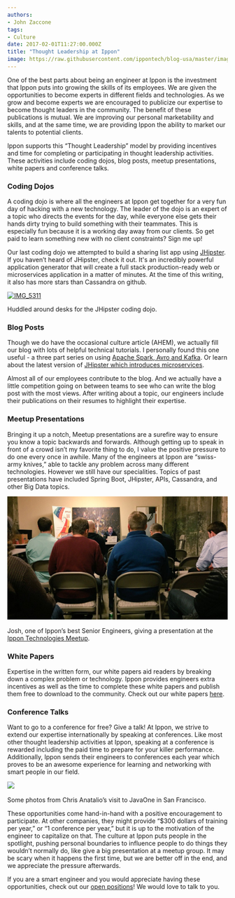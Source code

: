 ```yaml
---
authors:
- John Zaccone
tags:
- Culture
date: 2017-02-01T11:27:00.000Z
title: "Thought Leadership at Ippon"
image: https://raw.githubusercontent.com/ippontech/blog-usa/master/images/2017/02/ThoughtLeadership.jpg
---
```


One of the best parts about being an engineer at Ippon is the investment that Ippon puts into growing the skills of its employees. We are given the opportunities to become experts in different fields and technologies. As we grow and become experts we are encouraged to publicize our expertise to become thought leaders in the community. The benefit of these publications is mutual. We are improving our personal marketability and skills, and at the same time, we are providing Ippon the ability to market our talents to potential clients.

Ippon supports this “Thought Leadership” model by providing incentives and time for completing or participating in thought leadership activities. These activities include coding dojos, blog posts, meetup presentations, white papers and conference talks.

### Coding Dojos

A coding dojo is where all the engineers at Ippon get together for a very fun day of hacking with a new technology. The leader of the dojo is an expert of a topic who directs the events for the day, while everyone else gets their hands dirty trying to build something with their teammates. This is especially fun because it is a working day away from our clients. So get paid to learn something new with no client constraints? Sign me up!

Our last coding dojo we attempted to build a sharing list app using [JHipster](http://jhipster.github.io/). If you haven’t heard of JHipster, check it out. It's an incredibly powerful application generator that will create a full stack production-ready web or microservices application in a matter of minutes. At the time of this writing, it also has more stars than Cassandra on github.

[![IMG_5311](https://raw.githubusercontent.com/ippontech/blog-usa/master/images/2016/05/IMG_5311.jpg)](https://raw.githubusercontent.com/ippontech/blog-usa/master/images/2016/05/IMG_5311.jpg)

Huddled around desks for the JHipster coding dojo.

### Blog Posts

Though we do have the occasional culture article (AHEM), we actually fill our blog with lots of helpful technical tutorials. I personally found this one useful - a three part series on using [Apache Spark, Avro and Kafka](https://blog.ippon.tech/kafka-spark-and-avro-part-1-kafka-101/). Or learn about the latest version of [JHipster which introduces microservices](https://blog.ippon.tech/jhipster-3-0-introducing-microservices/).

Almost all of our employees contribute to the blog. And we actually have a little competition going on between teams to see who can write the blog post with the most views. After writing about a topic, our engineers include their publications on their resumes to highlight their expertise.

### Meetup Presentations

Bringing it up a notch, Meetup presentations are a surefire way to ensure you know a topic backwards and forwards. Although getting up to speak in front of a crowd isn’t my favorite thing to do, I value the positive pressure to do one every once in awhile. Many of the engineers at Ippon are “swiss-army knives,” able to tackle any problem across many different technologies. However we still have our specialities. Topics of past presentations have included Spring Boot, JHipster, APIs, Cassandra, and other Big Data topics.

![](https://raw.githubusercontent.com/ippontech/blog-usa/master/images/2016/12/josh_speaking.jpg)

Josh, one of Ippon’s best Senior Engineers, giving a presentation at the [Ippon Technologies Meetup](https://www.meetup.com/Ippon-Technologies-USA-Meetup/).

### White Papers

Expertise in the written form, our white papers aid readers by breaking down a complex problem or technology. Ippon provides engineers extra incentives as well as the time to complete these white papers and publish them free to download to the community. Check out our white papers [here](https://blog.ippon.tech/resources/).

### Conference Talks

Want to go to a conference for free? Give a talk! At Ippon, we strive to extend our expertise internationally by speaking at conferences. Like most other thought leadership activities at Ippon, speaking at a conference is rewarded including the paid time to prepare for your killer performance. Additionally, Ippon sends their engineers to conferences each year which proves to be an awesome experience for learning and networking with smart people in our field.

![](https://lh4.googleusercontent.com/as8LXJHBRYd8xHLF45dEeWdZlSSq-kr5fnc2s6K1KZm3vGz18X0rUYKm1JSH1tdaTvugO9G2Enur72bHkqgrV_P6JdDPH3RkCqLwkUQhEbOnX09WsDEofGHH4Sp6zevZ1rCgNkZd)

Some photos from Chris Anatalio’s visit to JavaOne in San Francisco.

These opportunities come hand-in-hand with a positive encouragement to participate. At other companies, they might provide “$300 dollars of training per year,” or “1 conference per year,” but it is up to the motivation of the engineer to capitalize on that. The culture at Ippon puts people in the spotlight, pushing personal boundaries to influence people to do things they wouldn’t normally do, like give a big presentation at a meetup group. It may be scary when it happens the first time, but we are better off in the end, and we appreciate the pressure afterwards.

If you are a smart engineer and you would appreciate having these opportunities, check out our [open positions](https://blog.ippon.tech/careers/)! We would love to talk to you.
